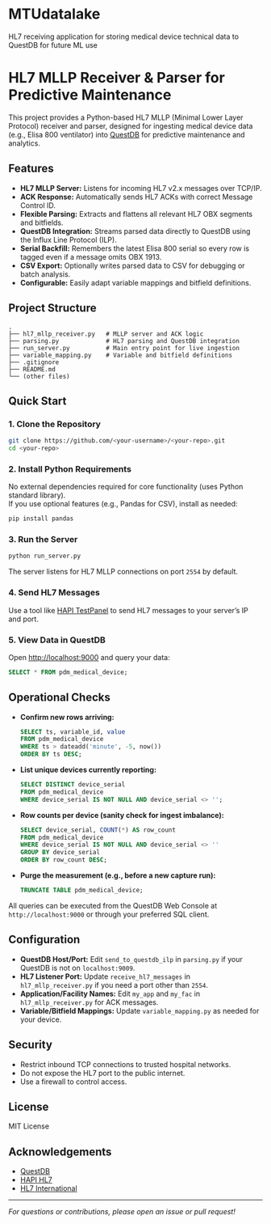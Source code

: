 # MTUdatalake
HL7 receiving application for storing medical device technical data to QuestDB for future ML use

# HL7 MLLP Receiver & Parser for Predictive Maintenance

This project provides a Python-based HL7 MLLP (Minimal Lower Layer Protocol) receiver and parser, designed for ingesting medical device data (e.g., Elisa 800 ventilator) into [QuestDB](https://questdb.io/) for predictive maintenance and analytics.

## Features

- **HL7 MLLP Server:** Listens for incoming HL7 v2.x messages over TCP/IP.
- **ACK Response:** Automatically sends HL7 ACKs with correct Message Control ID.
- **Flexible Parsing:** Extracts and flattens all relevant HL7 OBX segments and bitfields.
- **QuestDB Integration:** Streams parsed data directly to QuestDB using the Influx Line Protocol (ILP).
- **Serial Backfill:** Remembers the latest Elisa 800 serial so every row is tagged even if a message omits OBX 1913.
- **CSV Export:** Optionally writes parsed data to CSV for debugging or batch analysis.
- **Configurable:** Easily adapt variable mappings and bitfield definitions.

## Project Structure

```
.
├── hl7_mllp_receiver.py   # MLLP server and ACK logic
├── parsing.py             # HL7 parsing and QuestDB integration
├── run_server.py          # Main entry point for live ingestion
├── variable_mapping.py    # Variable and bitfield definitions
├── .gitignore
├── README.md
└── (other files)
```

## Quick Start

### 1. Clone the Repository

```sh
git clone https://github.com/<your-username>/<your-repo>.git
cd <your-repo>
```

### 2. Install Python Requirements

No external dependencies required for core functionality (uses Python standard library).  
If you use optional features (e.g., Pandas for CSV), install as needed:

```sh
pip install pandas
```

### 3. Run the Server

```sh
python run_server.py
```

The server listens for HL7 MLLP connections on port `2554` by default.

### 4. Send HL7 Messages

Use a tool like [HAPI TestPanel](https://hapifhir.github.io/hapi-hl7v2/hapi-testpanel.html) to send HL7 messages to your server’s IP and port.

### 5. View Data in QuestDB

Open [http://localhost:9000](http://localhost:9000) and query your data:

```sql
SELECT * FROM pdm_medical_device;
```

## Operational Checks

- **Confirm new rows arriving:**
	```sql
	SELECT ts, variable_id, value
	FROM pdm_medical_device
	WHERE ts > dateadd('minute', -5, now())
	ORDER BY ts DESC;
	```
- **List unique devices currently reporting:**
	```sql
	SELECT DISTINCT device_serial
	FROM pdm_medical_device
	WHERE device_serial IS NOT NULL AND device_serial <> '';
	```
- **Row counts per device (sanity check for ingest imbalance):**
	```sql
	SELECT device_serial, COUNT(*) AS row_count
	FROM pdm_medical_device
	WHERE device_serial IS NOT NULL AND device_serial <> ''
	GROUP BY device_serial
	ORDER BY row_count DESC;
	```
- **Purge the measurement (e.g., before a new capture run):**
	```sql
	TRUNCATE TABLE pdm_medical_device;
	```

All queries can be executed from the QuestDB Web Console at `http://localhost:9000` or through your preferred SQL client.

## Configuration

- **QuestDB Host/Port:** Edit `send_to_questdb_ilp` in `parsing.py` if your QuestDB is not on `localhost:9009`.
- **HL7 Listener Port:** Update `receive_hl7_messages` in `hl7_mllp_receiver.py` if you need a port other than `2554`.
- **Application/Facility Names:** Edit `my_app` and `my_fac` in `hl7_mllp_receiver.py` for ACK messages.
- **Variable/Bitfield Mappings:** Update `variable_mapping.py` as needed for your device.

## Security

- Restrict inbound TCP connections to trusted hospital networks.
- Do not expose the HL7 port to the public internet.
- Use a firewall to control access.

## License

MIT License

## Acknowledgements

- [QuestDB](https://questdb.io/)
- [HAPI HL7](https://hapifhir.github.io/hapi-hl7v2/)
- [HL7 International](https://www.hl7.org/)

---

*For questions or contributions, please open an issue or pull request!*

